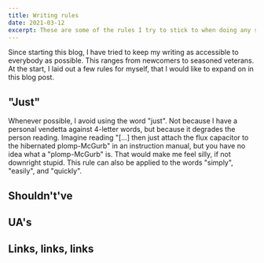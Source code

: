```yaml
---
title: Writing rules
date: 2021-03-12
excerpt: These are some of the rules I try to stick to when doing any sort of (technical) writing.
---
```


Since starting this blog, I have tried to keep my writing as accessible to everybody as possible. This ranges from newcomers to seasoned veterans. At the start, I laid out a few rules for myself, that I would like to expand on in this blog post. 

## "Just"
Whenever possible, I avoid using the word "just". Not because I have a personal vendetta against 4-letter words, but because it degrades the person reading. Imagine reading "[...] then just attach the flux capacitor to the hibernated plomp-McGurb" in an instruction manual, but you have no idea what a "plomp-McGurb" is. That would make me feel silly, if not downright stupid. This rule can also be applied to the words "simply", "easily", and "quickly".

## Shouldn't've
<!-- No Contractions -->

## UA's
<!-- Unnecessary Acronyms -->

## Links, links, links
<!-- Link to external resources when possible -->
